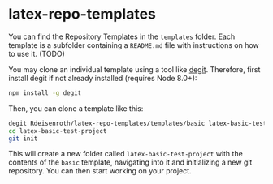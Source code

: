 # latex-repo-templates

You can find the Repository Templates in the `templates` folder. Each template is a subfolder containing a `README.md` file with instructions on how to use it. (TODO)

You may clone an individual template using a tool like [degit](https://github.com/Rich-Harris/degit). Therefore, first install degit if not already installed (requires Node 8.0+):
```bash
npm install -g degit
```
Then, you can clone a template like this:

```bash
degit Rdeisenroth/latex-repo-templates/templates/basic latex-basic-test-project
cd latex-basic-test-project
git init
```
This will create a new folder called `latex-basic-test-project` with the contents of the `basic` template, navigating into it and initializing a new git repository. You can then start working on your project.